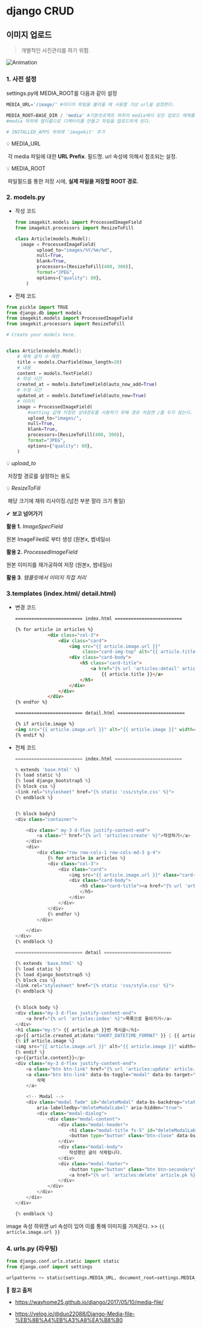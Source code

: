 # django CRUD

## 이미지 업로드

> 개별적인 사진관리를 하기 위함.



![Animation](README.assets/Animation.gif)



### 1. 사전 설정

settings.py에 MEDIA_ROOT를 다음과 같이 설정

```py
MEDIA_URL='/image/' #미디어 파일을 불러올 때 사용할 가상 url을 설정한다.

MEDIA_ROOT=BASE_DIR / 'media' #기본프로젝트 하위의 media에서 모든 업로드 매체를 관리한다.
#media 하위에 앱이름으로 디렉터리를 만들고 파일을 업로드하게 된다.

# INSTALLED_APPS 하위에 'imagekit' 추가
```

💡 MEDIA_URL

​	각 media 파일에 대한 **URL Prefix**. 필드명. url 속성에 의해서 참조되는 설정.

💡 MEDIA_ROOT

​	파일필드를 통한 저장 시에, **실제 파일을 저장할 ROOT 경로**.



### 2. models.py

- 작성 코드

  ```py
  from imagekit.models import ProcessedImageField
  from imagekit.processors import ResizeToFill
  
  class Article(models.Model):
  	image = ProcessedImageField(
          upload_to="images/%Y/%m/%d",
          null=True,
          blank=True,
          processors=[ResizeToFill(400, 300)],
          format="JPEG",
          options={"quality": 80},
      )
  ```

  

- 전체 코드

```python
from pickle import TRUE
from django.db import models
from imagekit.models import ProcessedImageField
from imagekit.processors import ResizeToFill

# Create your models here.


class Article(models.Model):
    # 제목 글자 수 제한
    title = models.CharField(max_length=20)
    # 내용
    content = models.TextField()
    # 작성 시간
    created_at = models.DateTimeField(auto_now_add=True)
    # 수정 시간
    updated_at = models.DateTimeField(auto_now=True)
    # 이미지
    image = ProcessedImageField(
        #setting 값에 지정된 상대경로를 사용하기 위해 경로 처음엔 /를 두지 않는다.
        upload_to="images/", 
        null=True,
        blank=True,
        processors=[ResizeToFill(400, 300)],
        format="JPEG",
        options={"quality": 80},
    )
```

💡 _upload_to_

​	저장할 경로를 설정하는 용도

💡 _ResizeToFill_

​	해당 크기에 채워 리사이징.(넘친 부분 잘라 크기 통일)



✔ __보고 넘어가기__

__활용 1.__ _ImageSpecField_

원본 ImageFiled로 부터 생성  (원본x, 썸네일o)

__활용 2.__ _ProcessedImageField_

원본 이미지를 재가공하여 저장 (원본x, 썸네일o)

__활용 3__. _템플릿에서 이미지 직접 처리_





### 3.templates (index.html/ detail.html)

- 변경 코드

  ```html
  ========================= index.html =========================
  
  {% for article in articles %}
              <div class="col-3">
                  <div class="card">
                      <img src="{{ article.image.url }}" 
                           class="card-img-top" alt="{{ article.title }}">
                      <div class="card-body">
                          <h5 class="card-title">
                              <a href="{% url 'articles:detail' article.pk %}">
                                  {{ article.title }}</a>
                          </h5>
                      </div>
                  </div>
              </div>
  {% endfor %}
  
  ========================= detail.html =========================
  
  {% if article.image %}
  <img src="{{ article.image.url }}" alt="{{ article.image }}" width="400" height="300">
  {% endif %}
  ```

  

- 전체 코드

  ```py
  ========================= index.html =========================
  
  % extends 'base.html' %}
  {% load static %}
  {% load django_bootstrap5 %}
  {% block css %}
  <link rel="stylesheet" href="{% static 'css/style.css' %}">
  {% endblock %}
  
  
  {% block body%}
  <div class="container">
  
      <div class=" my-3 d-flex justify-content-end">
          <a class="" href="{% url 'articles:create' %}">작성하기</a>
      </div>
      <div>
          <div class="row row-cols-1 row-cols-md-3 g-4">
              {% for article in articles %}
              <div class="col-3">
                  <div class="card">
                      <img src="{{ article.image.url }}" class="card-img-top" alt="{{ article.title }}">
                      <div class="card-body">
                          <h5 class="card-title"><a href="{% url 'articles:detail' article.pk %}">{{ article.title }}</a>
                          </h5>
                      </div>
                  </div>
              </div>
              {% endfor %}
          </div>
  
      </div>
  </div>
  {% endblock %}
  
  ========================= detail =========================
  
  {% extends 'base.html' %}
  {% load static %}
  {% load django_bootstrap5 %}
  {% block css %}
  <link rel="stylesheet" href="{% static 'css/style.css' %}">
  {% endblock %}
  
  
  {% block body %}
  <div class="my-3 d-flex justify-content-end">
      <a href="{% url 'articles:index' %}">목록으로 돌아가기</a>
  </div>
  <h1 class="my-5"> {{ article.pk }}번 게시글</h1>
  <p>{{ article.created_at|date:"SHORT_DATETIME_FORMAT" }} | {{ article.updated_at|date:"y-m-d D" }}</p>
  {% if article.image %}
  <img src="{{ article.image.url }}" alt="{{ article.image }}" width="400" height="300">
  {% endif %}
  <p>{{article.content}}</p>
  <div class="my-3 d-flex justify-content-end">
      <a class="btn btn-link" href="{% url 'articles:update' article.pk %}">수정하기</a>
      <a class="btn btn-link" data-bs-toggle="modal" data-bs-target="#deleteModal">
          삭제
      </a>
  
      <!-- Modal -->
      <div class="modal fade" id="deleteModal" data-bs-backdrop="static" data-bs-keyboard="false" tabindex="-1"
          aria-labelledby="deleteModalLabel" aria-hidden="true">
          <div class="modal-dialog">
              <div class="modal-content">
                  <div class="modal-header">
                      <h1 class="modal-title fs-5" id="deleteModalLabel">정말 삭제하시겠습니까?</h1>
                      <button type="button" class="btn-close" data-bs-dismiss="modal" aria-label="Close"></button>
                  </div>
                  <div class="modal-body">
                      작성했던 글이 삭제됩니다.
                  </div>
                  <div class="modal-footer">
                      <button type="button" class="btn btn-secondary" data-bs-dismiss="modal">닫기</button>
                      <a href="{% url 'articles:delete' article.pk %}" class="btn btn-primary">삭제하기</a>
                  </div>
              </div>
          </div>
      </div>
  </div>
  
  {% endblock %}
  ```



image 속성 하위엔 url 속성이 있어 이를 통해 이미지를 가져온다. >> `{{ article.image.url }}`



### 4. urls.py (라우팅)



```py
from django.conf.urls.static import static
from django.conf import settings

urlpatterns += static(settings.MEDIA_URL, document_root=settings.MEDIA_ROOT)
```



🎈 __참고 출처__

-  https://wayhome25.github.io/django/2017/05/10/media-file/

- https://velog.io/@duo22088/Django-Media-file-%EB%8B%A4%EB%A3%A8%EA%B8%B0